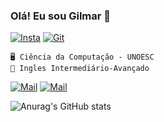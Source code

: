 ### Olá! Eu sou Gilmar 👋


[![Insta](https://img.shields.io/badge/Instagram-E4405F?style=for-the-badge&logo=instagram&logoColor=white)](https://www.instagram.com/gilmar_a._junior/?next=%2F)
[![Git](https://img.shields.io/badge/GitHub-100000?style=for-the-badge&logo=github&logoColor=white)](https://github.com/S3TN4s)

    🖥️ Ciência da Computação - UNOESC
    📖 Ingles Intermediário-Avançado


[![Mail](https://img.shields.io/badge/Gmail-D14836?style=for-the-badge&logo=gmail&logoColor=white)](juninhojuninhoats@gmail.com)
[![Mail](https://img.shields.io/badge/LinkedIn-0077B5?style=for-the-badge&logo=linkedin&logoColor=white
)](https://www.linkedin.com/in/gilmar-a-junior-7978b724a/)


![Anurag's GitHub stats](https://github-readme-stats.vercel.app/api?username=S3TN4s&show_icons=true&theme=tokyonight)
